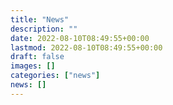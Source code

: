 ```yaml
---
title: "News"
description: ""
date: 2022-08-10T08:49:55+00:00
lastmod: 2022-08-10T08:49:55+00:00
draft: false
images: []
categories: ["news"]
news: []
---
```

